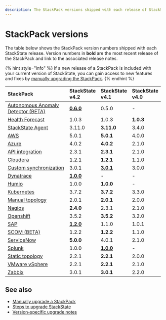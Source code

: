 ```yaml
---
description: The StackPack versions shipped with each release of StackState.
---
```


# StackPack versions

The table below shows the StackPack version numbers shipped with each StackState release. Version numbers in **bold** are the most recent release of the StackPack and link to the associated release notes. 

{% hint style="info" %}
If a new release of a StackPack is included with your current version of StackState, you can gain access to new features and fixes by [manually upgrading the StackPack](/stackpacks/about-stackpacks.md#upgrade-a-stackpack). 
{% endhint %}

| StackPack | StackState<br />v4.2 | StackState<br />v4.1 | StackState<br />v4.0 |
|:---|:---|:---|:---|
| [Autonomous Anomaly Detector (BETA)](/stackpacks/add-ons/aad.md) | [**0.6.0**](/stackpacks/add-ons/aad.md#release-notes) | 0.5.0 | - |
| [Health Forecast](/stackpacks/add-ons/health-forecast.md) | 1.0.3 | 1.0.3 | **1.0.3** |
| [StackState Agent](/stackpacks/integrations/agent.md) | 3.11.0 | **3.11.0** | 3.4.0 |
| [AWS](/stackpacks/integrations/aws.md) | 5.0.1 | **5.0.1** | 4.0.0 |
| [Azure](/stackpacks/integrations/azure.md) | 4.0.2 | **4.0.2** | 2.1.0 |
| [API integration](/stackpacks/integrations/api-integration.md) | 2.3.1 | **2.3.1** | 2.1.0 |
| [Cloudera](/stackpacks/integrations/cloudera.md) | 1.2.1 | **1.2.1** | 1.1.0 |
| [Custom synchronization](/stackpacks/integrations/customsync.md) | 3.0.1 | [**3.0.1**](https://github.com/StackVista/stackpack-autosync/blob/master/RELEASE.md) | 3.0.0 |
| [Dynatrace](/stackpacks/integrations/dynatrace.md) | [**1.0.0**](/stackpacks/integrations/dynatrace.md#release-notes) | - | - |
| [Humio](/stackpacks/integrations/humio.md) | 1.0.0 | **1.0.0** | - |
| [Kubernetes](/stackpacks/integrations/kubernetes.md) | 3.7.2 | **3.7.2** | 3.3.0 |
| [Manual topology](/stackpacks/integrations/manualtopo.md) | 2.0.1 | **2.0.1** | 2.0.0 |
| [Nagios](/stackpacks/integrations/nagios.md) | **2.4.0** | 2.3.1 | 2.1.0 |
| [Openshift](/stackpacks/integrations/openshift.md) | 3.5.2 | **3.5.2** | 3.2.0 |
| [SAP](/stackpacks/integrations/sap.md) | [**1.2.0**](https://github.com/StackVista/stackpack-sap/blob/master/src/main/stackpack/resources/RELEASE.md) | 1.1.0 | 1.0.1 |
| [SCOM (BETA)](/stackpacks/integrations/scom.md) | 1.2.2 | **1.2.2** | 1.1.0 |
| [ServiceNow](/stackpacks/integrations/servicenow.md) | **5.0.0** | 4.0.1 | 2.1.0 |
| [Splunk](/stackpacks/integrations/splunk/README.md) | 1.0.0 | [**1.0.0**](https://github.com/StackVista/stackpack-splunk/blob/master/RELEASE.md) | - |
| [Static topology](/stackpacks/integrations/static_topology.md) | 2.2.1| **2.2.1** | 2.0.0 |
| [VMware vSphere](/stackpacks/integrations/vsphere.md) | 2.2.1 | **2.2.1** | 2.1.0 |
| [Zabbix](/stackpacks/integrations/zabbix.md) | 3.0.1 | **3.0.1** | 2.2.0 |

## See also

- [Manually upgrade a StackPack](/stackpacks/about-stackpacks.md#upgrade-a-stackpack)
- [Steps to upgrade StackState](/setup/upgrade-stackstate/steps-to-upgrade.md)
- [Version-specific upgrade notes](/setup/upgrade-stackstate/version-specific-upgrade-notes.md)

